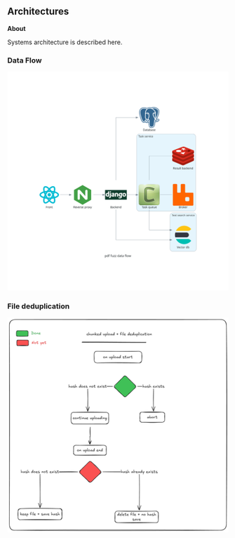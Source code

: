 
## Architectures

**About**

Systems architecture is described here.


### Data Flow

![pdf_fuzz_data_flow.](./pdf_fuzz_data_flow.png)

### File deduplication

![pdf_fuzz_data_flow.](./file-deduplication.png)
